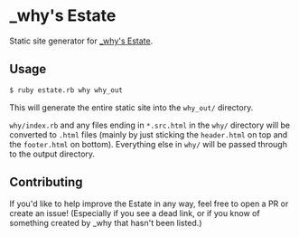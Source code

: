 # _why's Estate

Static site generator for [_why's Estate](https://viewsourcecode.org/why).

## Usage

```sh
$ ruby estate.rb why why_out
```

This will generate the entire static site into the `why_out/` directory.

`why/index.rb` and any files ending in `*.src.html` in the `why/` directory will be converted to `.html` files (mainly by just sticking the `header.html` on top and the `footer.html` on bottom). Everything else in `why/` will be passed through to the output directory.

## Contributing

If you'd like to help improve the Estate in any way, feel free to open a PR or create an issue! (Especially if you see a dead link, or if you know of something created by \_why that hasn't been listed.)

